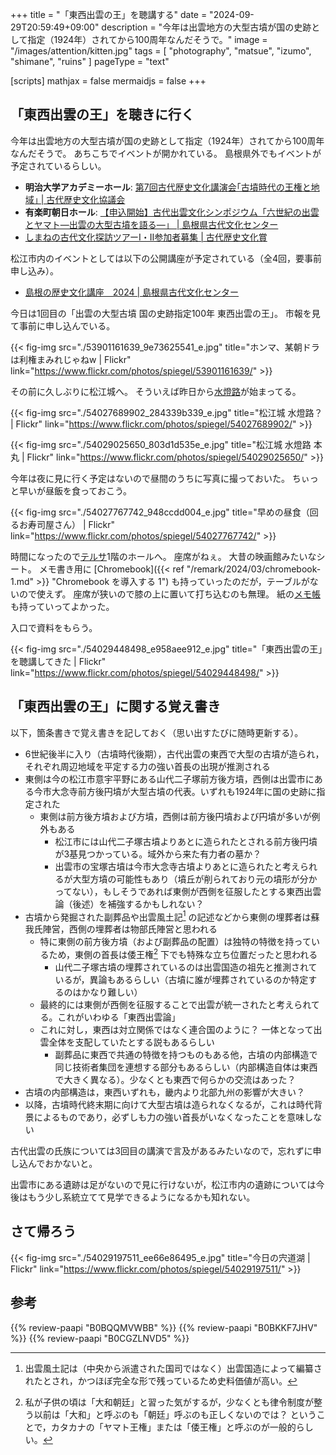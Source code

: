 +++
title = "「東西出雲の王」を聴講する"
date =  "2024-09-29T20:59:49+09:00"
description = "今年は出雲地方の大型古墳が国の史跡として指定（1924年）されてから100周年なんだそうで。"
image = "/images/attention/kitten.jpg"
tags = [ "photography", "matsue", "izumo", "shimane", "ruins" ]
pageType = "text"

[scripts]
  mathjax = false
  mermaidjs = false
+++

## 「東西出雲の王」を聴きに行く

今年は出雲地方の大型古墳が国の史跡として指定（1924年）されてから100周年なんだそうで。
あちこちでイベントが開かれている。
島根県外でもイベントが予定されているらしい。

- **明治大学アカデミーホール**: [第7回古代歴史文化講演会｢古墳時代の王権と地域｣ | 古代歴史文化協議会](https://kodairekibunkyo.jp/event/lectures_7th.html)
- **有楽町朝日ホール**: [【申込開始】古代出雲文化シンポジウム「六世紀の出雲とヤマト―出雲の大型古墳を語る―」 | 島根県古代文化センター](https://shimane-kodaibunka.jp/sympo/r6sympo/)
- [しまねの古代文化探訪ツアーⅠ・Ⅱ参加者募集 | 古代歴史文化賞](https://kodaibunkasho.jp/news/3638)

松江市内のイベントとしては以下の公開講座が予定されている（全4回，要事前申し込み）。

- [島根の歴史文化講座　2024 | 島根県古代文化センター](https://shimane-kodaibunka.jp/sympo/sympo-3424/)

今日は1回目の「出雲の大型古墳 国の史跡指定100年 東西出雲の王」。
市報を見て事前に申し込んでいる。

{{< fig-img src="./53901161639_9e73625541_e.jpg" title="ホンマ、某朝ドラは利権まみれじゃねw | Flickr" link="https://www.flickr.com/photos/spiegel/53901161639/" >}}

その前に久しぶりに松江城へ。
そういえば昨日から[水燈路][松江水燈路]が始まってる。

{{< fig-img src="./54027689902_284339b339_e.jpg" title="松江城 水燈路？ | Flickr" link="https://www.flickr.com/photos/spiegel/54027689902/" >}}

{{< fig-img src="./54029025650_803d1d535e_e.jpg" title="松江城 水燈路 本丸 | Flickr" link="https://www.flickr.com/photos/spiegel/54029025650/" >}}

今年は夜に見に行く予定はないので昼間のうちに写真に撮っておいた。
ちぃっと早いが昼飯を食っておこう。

{{< fig-img src="./54027767742_948ccdd004_e.jpg" title="早めの昼食（回るお寿司屋さん） | Flickr" link="https://www.flickr.com/photos/spiegel/54027767742/" >}}

時間になったので[テルサ][松江テルサ]1階のホールへ。
座席がねぇ。
大昔の映画館みたいなシート。
メモ書き用に [Chromebook]({{< ref "/remark/2024/03/chromebook-1.md" >}} "Chromebook を導入する 1") も持っていったのだが，テーブルがないので使えず。
座席が狭いので膝の上に置いて打ち込むのも無理。
紙の[メモ帳](https://www.amazon.co.jp/dp/B0CGZLNVD5?tag=baldandersinf-22&linkCode=ogi&th=1&psc=1 "Amazon.co.jp: 【HAYAKAWA FACTORY】デルフォニックス ロルバーン ポケット付メモL ホームズ チェック : 文房具・オフィス用品")も持っていってよかった。

入口で資料をもらう。

{{< fig-img src="./54029448498_e958aee912_e.jpg" title="「東西出雲の王」を聴講してきた | Flickr" link="https://www.flickr.com/photos/spiegel/54029448498/" >}}


## 「東西出雲の王」に関する覚え書き

以下，箇条書きで覚え書きを記しておく（思い出すたびに随時更新する）。

- 6世紀後半に入り（古墳時代後期），古代出雲の東西で大型の古墳が造られ，それぞれ周辺地域を平定する力の強い首長の出現が推測される
- 東側は今の松江市意宇平野にある山代二子塚前方後方墳，西側は出雲市にある今市大念寺前方後円墳が大型古墳の代表。いずれも1924年に国の史跡に指定された
  - 東側は前方後方墳および方墳，西側は前方後円墳および円墳が多いが例外もある
    - 松江市には山代二子塚古墳よりあとに造られたとされる前方後円墳が3基見つかっている。域外から来た有力者の墓か？
    - 出雲市の宝塚古墳は今市大念寺古墳よりあとに造られたと考えられるが大型方墳の可能性もあり（墳丘が削られており元の墳形が分かってない），もしそうであれば東側が西側を征服したとする東西出雲論（後述）を補強するかもしれない？
- 古墳から発掘された副葬品や出雲風土記[^i1] の記述などから東側の埋葬者は蘇我氏陣営，西側の埋葬者は物部氏陣営と思われる
  - 特に東側の前方後方墳（および副葬品の配置）は独特の特徴を持っているため，東側の首長は倭王権[^y1] 下でも特殊な立ち位置だったと思われる
    - 山代二子塚古墳の埋葬されているのは出雲国造の祖先と推測されているが，異論もあるらしい（古墳に誰が埋葬されているのか特定するのはかなり難しい）
  - 最終的には東側が西側を征服することで出雲が統一されたと考えられてる。これがいわゆる「東西出雲論」
  - これに対し，東西は対立関係ではなく連合国のように？ 一体となって出雲全体を支配していたとする説もあるらしい
    - 副葬品に東西で共通の特徴を持つものもある他，古墳の内部構造で同じ技術者集団を連想する部分もあるらしい（内部構造自体は東西で大きく異なる）。少なくとも東西で何らかの交流はあった？
- 古墳の内部構造は，東西いずれも，畿内より北部九州の影響が大きい？
- 以降，古墳時代終末期に向けて大型古墳は造られなくなるが，これは時代背景によるものであり，必ずしも力の強い首長がいなくなったことを意味しない

[^i1]: 出雲風土記は（中央から派遣された国司ではなく）出雲国造によって編纂されたとされ，かつほぼ完全な形で残っているため史料価値が高い。
[^y1]: 私が子供の頃は「大和朝廷」と習った気がするが，少なくとも律令制度が整う以前は「大和」と呼ぶのも「朝廷」呼ぶのも正しくないのでは？ ということで，カタカナの「ヤマト王権」または「倭王権」と呼ぶのが一般的らしい。

古代出雲の氏族については3回目の講演で言及があるみたいなので，忘れずに申し込んでおかないと。

出雲市にある遺跡は足がないので見に行けないが，松江市内の遺跡については今後はもう少し系統立てて見学できるようになるかも知れない。

## さて帰ろう

{{< fig-img src="./54029197511_ee66e86495_e.jpg" title="今日の宍道湖 | Flickr" link="https://www.flickr.com/photos/spiegel/54029197511/" >}}

[松江水燈路]: https://www.suitouro.jp/ "【公式サイト】松江水燈路 2024|9.28-10.20の(土,日,祝) 開催"
[松江テルサ]: https://www.matsue-terrsa.jp/ "松江テルサ"

## 参考

{{% review-paapi "B0BQQMVWBB" %}} <!-- ボディバッグ スリングバッグ CHROME KADET MAX -->
{{% review-paapi "B0BKKF7JHV" %}} <!-- ASUS Chromebook -->
{{% review-paapi "B0CGZLNVD5" %}} <!-- Rollbahn HAYAKAWA FACTORY ホームズ メモ ノート -->
